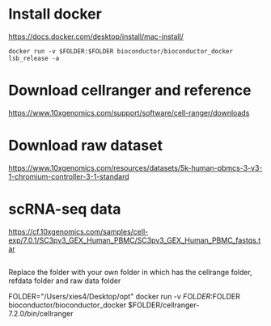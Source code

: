 # Install docker

https://docs.docker.com/desktop/install/mac-install/

```
docker run -v $FOLDER:$FOLDER bioconductor/bioconductor_docker lsb_release -a
```

# Download cellranger and reference 

https://www.10xgenomics.com/support/software/cell-ranger/downloads

# Download raw dataset

https://www.10xgenomics.com/resources/datasets/5k-human-pbmcs-3-v3-1-chromium-controller-3-1-standard

# scRNA-seq data
https://cf.10xgenomics.com/samples/cell-exp/7.0.1/SC3pv3_GEX_Human_PBMC/SC3pv3_GEX_Human_PBMC_fastqs.tar

##  

Replace the folder with your own folder in which has the cellrange folder, refdata folder and raw data folder

FOLDER="/Users/xies4/Desktop/opt"
docker run -v $FOLDER:$FOLDER bioconductor/bioconductor_docker $FOLDER/cellranger-7.2.0/bin/cellranger

